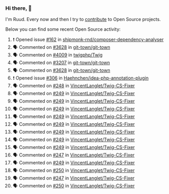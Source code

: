 ### Hi there, 👋

I'm Ruud. Every now and then I try to [contribute](https://github.com/pulls?q=+is%3Apr+author%3Aruudk+archived%3Afalse+is%3Apublic+) to Open Source projects.

Below you can find some recent Open Source activity:

<!--START_SECTION:activity-->
1. ❗ Opened issue [#162](https://github.com/shipmonk-rnd/composer-dependency-analyser/issues/162) in [shipmonk-rnd/composer-dependency-analyser](https://github.com/shipmonk-rnd/composer-dependency-analyser)
2. 🗣 Commented on [#3628](https://github.com/git-town/git-town/issues/3628#issuecomment-2227792200) in [git-town/git-town](https://github.com/git-town/git-town)
3. 🗣 Commented on [#4009](https://github.com/twigphp/Twig/pull/4009#issuecomment-2226991624) in [twigphp/Twig](https://github.com/twigphp/Twig)
4. 🗣 Commented on [#3207](https://github.com/git-town/git-town/issues/3207#issuecomment-2226151685) in [git-town/git-town](https://github.com/git-town/git-town)
5. 🗣 Commented on [#3628](https://github.com/git-town/git-town/issues/3628#issuecomment-2225853695) in [git-town/git-town](https://github.com/git-town/git-town)
6. ❗ Opened issue [#306](https://github.com/Haehnchen/idea-php-annotation-plugin/issues/306) in [Haehnchen/idea-php-annotation-plugin](https://github.com/Haehnchen/idea-php-annotation-plugin)
7. 🗣 Commented on [#248](https://github.com/VincentLanglet/Twig-CS-Fixer/issues/248#issuecomment-2221267458) in [VincentLanglet/Twig-CS-Fixer](https://github.com/VincentLanglet/Twig-CS-Fixer)
8. 🗣 Commented on [#249](https://github.com/VincentLanglet/Twig-CS-Fixer/pull/249#issuecomment-2221263637) in [VincentLanglet/Twig-CS-Fixer](https://github.com/VincentLanglet/Twig-CS-Fixer)
9. 🗣 Commented on [#249](https://github.com/VincentLanglet/Twig-CS-Fixer/pull/249#issuecomment-2221251601) in [VincentLanglet/Twig-CS-Fixer](https://github.com/VincentLanglet/Twig-CS-Fixer)
10. 🗣 Commented on [#249](https://github.com/VincentLanglet/Twig-CS-Fixer/pull/249#issuecomment-2221159754) in [VincentLanglet/Twig-CS-Fixer](https://github.com/VincentLanglet/Twig-CS-Fixer)
11. 🗣 Commented on [#249](https://github.com/VincentLanglet/Twig-CS-Fixer/pull/249#issuecomment-2221153145) in [VincentLanglet/Twig-CS-Fixer](https://github.com/VincentLanglet/Twig-CS-Fixer)
12. 🗣 Commented on [#249](https://github.com/VincentLanglet/Twig-CS-Fixer/pull/249#issuecomment-2221083803) in [VincentLanglet/Twig-CS-Fixer](https://github.com/VincentLanglet/Twig-CS-Fixer)
13. 🗣 Commented on [#249](https://github.com/VincentLanglet/Twig-CS-Fixer/pull/249#issuecomment-2221081841) in [VincentLanglet/Twig-CS-Fixer](https://github.com/VincentLanglet/Twig-CS-Fixer)
14. 🗣 Commented on [#249](https://github.com/VincentLanglet/Twig-CS-Fixer/pull/249#issuecomment-2221066806) in [VincentLanglet/Twig-CS-Fixer](https://github.com/VincentLanglet/Twig-CS-Fixer)
15. 🗣 Commented on [#249](https://github.com/VincentLanglet/Twig-CS-Fixer/pull/249#issuecomment-2219963446) in [VincentLanglet/Twig-CS-Fixer](https://github.com/VincentLanglet/Twig-CS-Fixer)
16. 🗣 Commented on [#247](https://github.com/VincentLanglet/Twig-CS-Fixer/pull/247#issuecomment-2219761873) in [VincentLanglet/Twig-CS-Fixer](https://github.com/VincentLanglet/Twig-CS-Fixer)
17. 🗣 Commented on [#249](https://github.com/VincentLanglet/Twig-CS-Fixer/pull/249#issuecomment-2219758157) in [VincentLanglet/Twig-CS-Fixer](https://github.com/VincentLanglet/Twig-CS-Fixer)
18. 🗣 Commented on [#250](https://github.com/VincentLanglet/Twig-CS-Fixer/pull/250#issuecomment-2219751540) in [VincentLanglet/Twig-CS-Fixer](https://github.com/VincentLanglet/Twig-CS-Fixer)
19. 🗣 Commented on [#247](https://github.com/VincentLanglet/Twig-CS-Fixer/pull/247#issuecomment-2219714040) in [VincentLanglet/Twig-CS-Fixer](https://github.com/VincentLanglet/Twig-CS-Fixer)
20. 🗣 Commented on [#250](https://github.com/VincentLanglet/Twig-CS-Fixer/pull/250#issuecomment-2219700634) in [VincentLanglet/Twig-CS-Fixer](https://github.com/VincentLanglet/Twig-CS-Fixer)
<!--END_SECTION:activity-->
